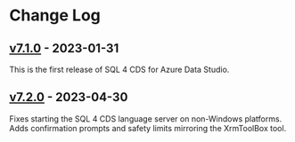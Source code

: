 # Change Log

## [v7.1.0](https://github.com/MarkMpn/Sql4Cds/releases/tag/v7.1.0) - 2023-01-31

This is the first release of SQL 4 CDS for Azure Data Studio.

## [v7.2.0](https://github.com/MarkMpn/Sql4Cds/releases/tag/v7.2.0) - 2023-04-30

Fixes starting the SQL 4 CDS language server on non-Windows platforms.
Adds confirmation prompts and safety limits mirroring the XrmToolBox tool.
